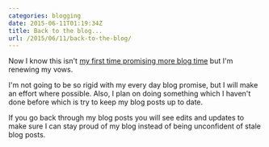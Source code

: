 ```yaml
---
categories: blogging
date: 2015-06-11T01:19:34Z
title: Back to the blog...
url: /2015/06/11/back-to-the-blog/
---
```


Now I know this isn't [my first time promising more blog time][blog-a-day] but I'm renewing my vows.

I'm not going to be so rigid with my every day blog promise, but I will make an effort where possible. Also,
I plan on doing something which I haven't done before which is try to keep my blog posts up to date.

If you go back through my blog posts you will see edits and updates to make sure I can stay proud of my blog
instead of being unconfident of stale blog posts.

[blog-a-day]: /blogging/2014/11/15/if-i-write-a-blog-in-the-forest-does-it-make-a.html

